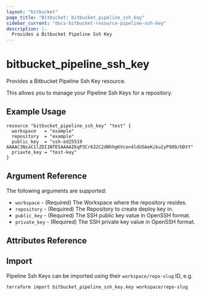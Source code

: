 ```yaml
---
layout: "bitbucket"
page_title: "Bitbucket: bitbucket_pipeline_ssh_key"
sidebar_current: "docs-bitbucket-resource-pipeline-ssh-key"
description: |-
  Provides a Bitbucket Pipeline Ssh Key
---
```


# bitbucket\_pipeline\_ssh\_key

Provides a Bitbucket Pipeline Ssh Key resource.

This allows you to manage your Pipeline Ssh Keys for a repository.

## Example Usage

```hcl
resource "bitbucket_pipeline_ssh_key" "test" {
  workspace   = "example"
  repository  = "example"  
  public_key  = "ssh-ed25519 AAAAC3NzaC1lZDI1NTE5AAAAIKqP3Cr632C2dNhhgKVcon4ldUSAeKiku2yP9O9/bDtY"
  priavte_key = "test-key"
}
```

## Argument Reference

The following arguments are supported:

* `workspace` - (Required) The Workspace where the repository resides.
* `repository` - (Required) The Repository to create deploy key in.
* `public_key` - (Required) The SSH public key value in OpenSSH format.
* `private_key` - (Required) The SSH private key value in OpenSSH format.

## Attributes Reference

## Import

Pipeline Ssh Keys can be imported using their `workspace/repo-slug` ID, e.g.

```sh
terraform import bitbucket_pipeline_ssh_key.key workspace/repo-slug
```
